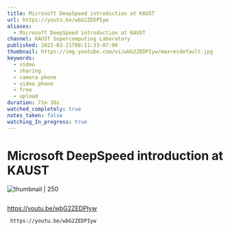 ```yaml
---
title: Microsoft DeepSpeed introduction at KAUST
url: https://youtu.be/wbG2ZEDPIyw
aliases:
  - Microsoft DeepSpeed introduction at KAUST
channel: KAUST Supercomputing Laboratory
published: 2023-03-21T08:11:33-07:00
thumbnail: https://img.youtube.com/vi/wbG2ZEDPIyw/maxresdefault.jpg
keywords:
  - video
  - sharing
  - camera phone
  - video phone
  - free
  - upload
duration: 71m 36s
watched_completely: true
notes_taken: false
watching_In_progress: true
---
```



# Microsoft DeepSpeed introduction at KAUST



![thumbnail | 250](https://img.youtube.com/vi/wbG2ZEDPIyw/maxresdefault.jpg)



```

```




https://youtu.be/wbG2ZEDPIyw



```timestamp-url 
 https://youtu.be/wbG2ZEDPIyw
 ```



